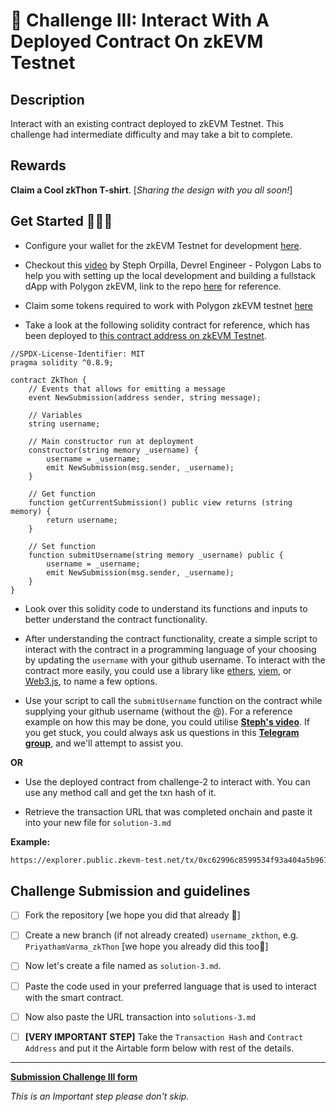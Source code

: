 # 🌳 Challenge III: Interact With A Deployed Contract On zkEVM Testnet 


## Description

Interact with an existing contract deployed to zkEVM Testnet. This challenge had intermediate difficulty and may take a bit to complete.

## Rewards

**Claim a Cool zkThon T-shirt**. [*Sharing the design with you all soon!*]

## Get Started 🏃🏻‍♂️

- Configure your wallet for the zkEVM Testnet for development [here](https://wiki.polygon.technology/docs/zkEVM/develop#connecting-to-zkevm).

- Checkout this [video](https://www.youtube.com/watch?v=GNBHDCGFxtw) by Steph Orpilla, Devrel Engineer - Polygon Labs to help you with setting up the local development and building a fullstack dApp with Polygon zkEVM, link to the repo [here](https://github.com/oceans404/fullstack-zkevm) for reference. 
    
- Claim some tokens required to work with Polygon zkEVM testnet [here](https://wiki.polygon.technology/docs/zkEVM/develop#bridge-assets-to-zkevm) 

- Take a look at the following solidity contract for reference, which has been deployed to [this contract address on zkEVM Testnet](https://explorer.public.zkevm-test.net/address/0x3aC587078b344a3d27e56632dFf236F1Aff04D56).

```solidity
//SPDX-License-Identifier: MIT
pragma solidity ^0.8.9;

contract ZkThon {
    // Events that allows for emitting a message
    event NewSubmission(address sender, string message);

    // Variables
    string username;

    // Main constructor run at deployment
    constructor(string memory _username) {
        username = _username;
        emit NewSubmission(msg.sender, _username);
    }

    // Get function
    function getCurrentSubmission() public view returns (string memory) {
        return username;
    }

    // Set function
    function submitUsername(string memory _username) public {
        username = _username;
        emit NewSubmission(msg.sender, _username);
    }
}
```

- Look over this solidity code to understand its functions and inputs to better understand the contract functionality. 

- After understanding the contract functionality, create a simple script to interact with the contract in a programming language of your choosing by updating the `username` with your github username. To interact with the contract more easily, you could use a library like [ethers](https://docs.ethers.org/v5/), [viem](https://viem.sh), or [Web3.js](https://web3js.readthedocs.io/en/v1.8.2/), to name a few options.

- Use your script to call the `submitUsername` function on the contract while supplying your github username (without the @). For a reference example on how this may be done, you could utilise [**Steph's video**](https://youtu.be/GNBHDCGFxtw). If you get stuck, you could always ask us questions in this [**Telegram group**](https://t.me/zkThon), and we'll attempt to assist you.

**OR**

- Use the deployed contract from challenge-2 to interact with. You can use any method call and get the txn hash of it.

- Retrieve the transaction URL that was completed onchain and paste it into your new file for `solution-3.md`

**Example:**

```bash
https://explorer.public.zkevm-test.net/tx/0xc62996c8599534f93a404a5b9614357aa36c4166f5230d80bcecf4af995aded8
```

## Challenge Submission and guidelines

- [ ] Fork the repository [we hope you did that already 💫] 

- [ ] Create a new branch (if not already created) `username_zkthon`, e.g.  `PriyathamVarma_zkThon` [we hope you already did this too💫] 

- [ ] Now let's create a file named as `solution-3.md`.

- [ ] Paste the code used in your preferred language that is used to interact with the smart contract. 

- [ ] Now also paste the URL transaction into `solutions-3.md`

- [ ] **[VERY IMPORTANT STEP]** Take the `Transaction Hash` and `Contract Address` and put it the Airtable form below with rest of the details. 

-------

[**Submission Challenge III form**](https://airtable.com/shr21z0FfPImZfYBQ)

*This is an Important step please don't skip.*

